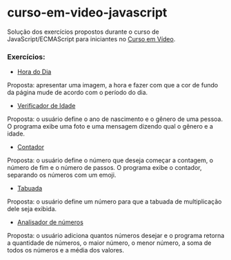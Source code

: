# curso-em-video-javascript
Solução dos exercícios propostos durante o curso de JavaScript/ECMAScript para iniciantes no [Curso em Vídeo](https://www.youtube.com/user/cursosemvideo).

### Exercícios:
- [Hora do Dia](https://github.com/MarianaOzorio/curso-em-video-javascript/blob/main/hora-do-dia.html)

Proposta: apresentar uma imagem, a hora e fazer com que a cor de fundo da página mude de acordo com o período do dia.

- [Verificador de Idade](https://github.com/MarianaOzorio/curso-em-video-javascript/blob/main/verificador-de-idade.html)

Proposta: o usuário define o ano de nascimento e o gênero de uma pessoa. O programa exibe uma foto e uma mensagem dizendo qual o gênero e a idade.

- [Contador](https://github.com/MarianaOzorio/curso-em-video-javascript/blob/main/contador.html)

Proposta: o usuário define o número que deseja começar a contagem, o número de fim e o número de passos. O programa exibe o contador, separando os números com um emoji.

- [Tabuada](https://github.com/MarianaOzorio/curso-em-video-javascript/blob/main/tabuada.html)

Proposta: o usuário define um número para que a tabuada de multiplicação dele seja exibida.

- [Analisador de números](https://github.com/MarianaOzorio/curso-em-video-javascript/blob/main/analisador-de-numeros.html)

Proposta: o usuário adiciona quantos números desejar e o programa retorna a quantidade de números, o maior número, o menor número, a soma de todos os números e a média dos valores.

